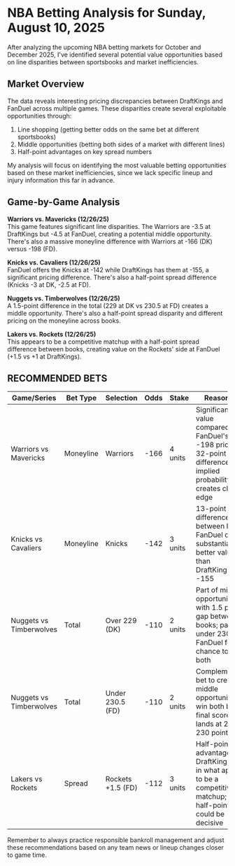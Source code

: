 # NBA Betting Analysis for Sunday, August 10, 2025

After analyzing the upcoming NBA betting markets for October and December 2025, I've identified several potential value opportunities based on line disparities between sportsbooks and market inefficiencies.

## Market Overview

The data reveals interesting pricing discrepancies between DraftKings and FanDuel across multiple games. These disparities create several exploitable opportunities through:

1. Line shopping (getting better odds on the same bet at different sportsbooks)
2. Middle opportunities (betting both sides of a market with different lines)
3. Half-point advantages on key spread numbers

My analysis will focus on identifying the most valuable betting opportunities based on these market inefficiencies, since we lack specific lineup and injury information this far in advance.

## Game-by-Game Analysis

**Warriors vs. Mavericks (12/26/25)**  
This game features significant line disparities. The Warriors are -3.5 at DraftKings but -4.5 at FanDuel, creating a potential middle opportunity. There's also a massive moneyline difference with Warriors at -166 (DK) versus -198 (FD).

**Knicks vs. Cavaliers (12/26/25)**  
FanDuel offers the Knicks at -142 while DraftKings has them at -155, a significant pricing difference. There's also a half-point spread difference (Knicks -3 at DK, -2.5 at FD).

**Nuggets vs. Timberwolves (12/26/25)**  
A 1.5-point difference in the total (229 at DK vs 230.5 at FD) creates a middle opportunity. There's also a half-point spread disparity and different pricing on the moneyline across books.

**Lakers vs. Rockets (12/26/25)**  
This appears to be a competitive matchup with a half-point spread difference between books, creating value on the Rockets' side at FanDuel (+1.5 vs +1 at DraftKings).

## RECOMMENDED BETS

| Game/Series | Bet Type | Selection | Odds | Stake | Reasoning |
|-------------|----------|-----------|------|-------|-----------|
| Warriors vs Mavericks | Moneyline | Warriors | -166 | 4 units | Significant value compared to FanDuel's -198 price; 32-point difference in implied probability creates clear edge |
| Knicks vs Cavaliers | Moneyline | Knicks | -142 | 3 units | 13-point difference between books; FanDuel offers substantially better value than DraftKings' -155 |
| Nuggets vs Timberwolves | Total | Over 229 (DK) | -110 | 2 units | Part of middle opportunity with 1.5 point gap between books; pair with under 230.5 on FanDuel for chance to win both |
| Nuggets vs Timberwolves | Total | Under 230.5 (FD) | -110 | 2 units | Complementary bet to create middle opportunity; win both bets if final score lands at 229 or 230 points |
| Lakers vs Rockets | Spread | Rockets +1.5 (FD) | -112 | 3 units | Half-point advantage over DraftKings' line in what appears to be a competitive matchup; key half-point could be decisive |

Remember to always practice responsible bankroll management and adjust these recommendations based on any team news or lineup changes closer to game time.